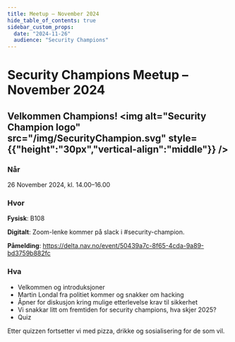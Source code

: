 ```yaml
---
title: Meetup – November 2024
hide_table_of_contents: true
sidebar_custom_props:
  date: "2024-11-26"
  audience: "Security Champions"
---
```


# Security Champions Meetup – November 2024

## Velkommen Champions! <img alt="Security Champion logo" src="/img/SecurityChampion.svg" style={{"height":"30px","vertical-align":"middle"}} />

### Når

26 November 2024, kl. 14.00–16.00

### Hvor

**Fysisk**: B108 

**Digitalt**: Zoom-lenke kommer på slack i #security-champion.

**Påmelding**: https://delta.nav.no/event/50439a7c-8f65-4cda-9a89-bd3759b882fc

### Hva

- Velkommen og introduksjoner
- Martin Londal fra politiet kommer og snakker om hacking
- Åpner for diskusjon kring mulige etterlevelse krav til sikkerhet
- Vi snakkar litt om fremtiden for security champions, hva skjer 2025?
- Quiz

Etter quizzen fortsetter vi med pizza, drikke og sosialisering for de som vil.
